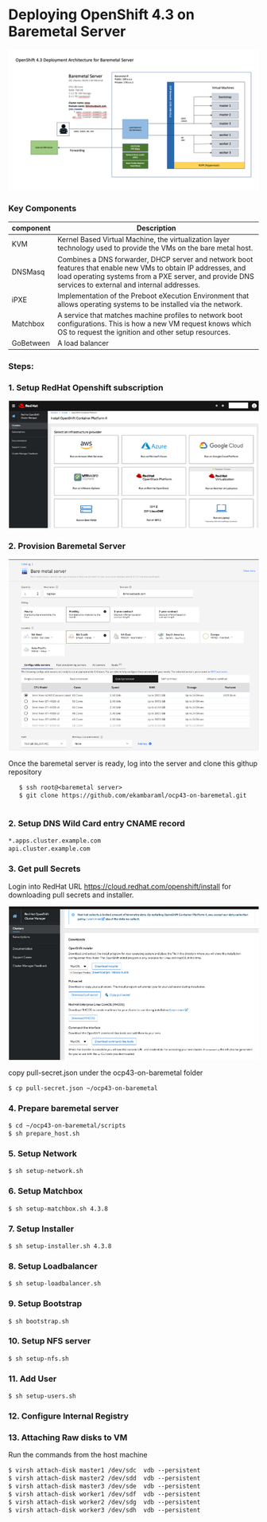 # Deploying OpenShift 4.3 on Baremetal Server

![Architecture](https://github.com/ekambaraml/ocp43-on-baremetal/blob/master/ocp43-deployment.png)

### Key Components

component | Description |
----------|-------------|
KVM | Kernel Based Virtual Machine, the virtualization layer technology used to provide the VMs on the bare metal host.|
DNSMasq | Combines a DNS forwarder, DHCP server and network boot features that enable new VMs to obtain IP addresses, and load operating systems from a PXE server, and provide DNS services to external and internal addresses.|
iPXE | Implementation of the Preboot eXecution Environment that allows operating systems to be installed via the network.|
Matchbox | A service that matches machine profiles to network boot configurations. This is how a new VM request knows which OS to request the ignition and other setup resources.|
GoBetween | A load balancer |



### Steps:


### 1. Setup RedHat Openshift subscription
![RH](https://github.com/ekambaraml/ocp43-on-baremetal/blob/master/rh1.png)

### 2. Provision Baremetal Server

![baremetal](https://github.com/ekambaraml/ocp43-on-baremetal/blob/master/baremetal.png)

Once the baremetal server is ready, log into the server and clone this githup repository
```
   $ ssh root@<baremetal server>
   $ git clone https://github.com/ekambaraml/ocp43-on-baremetal.git
   
```

### 2. Setup DNS Wild Card entry CNAME record

```
*.apps.cluster.example.com
api.cluster.example.com
```

### 3. Get pull Secrets

Login into RedHat URL https://cloud.redhat.com/openshift/install for downloading pull secrets and installer.

![RH](https://github.com/ekambaraml/ocp43-on-baremetal/blob/master/rh2.png)

copy pull-secret.json under the ocp43-on-baremetal folder

```
$ cp pull-secret.json ~/ocp43-on-baremetal
```

### 4. Prepare baremetal server

```
$ cd ~/ocp43-on-baremetal/scripts
$ sh prepare_host.sh
```

### 5. Setup Network

```
$ sh setup-network.sh
```

### 6. Setup Matchbox

```
$ sh setup-matchbox.sh 4.3.8
```

### 7. Setup Installer

```
$ sh setup-installer.sh 4.3.8
```

### 8. Setup Loadbalancer

```
$ sh setup-loadbalancer.sh 
```

### 9. Setup Bootstrap
```
$ sh bootstrap.sh
```

### 10. Setup NFS server
```
$ sh setup-nfs.sh 

```
### 11. Add User

```
$ sh setup-users.sh
```

### 12. Configure Internal Registry


### 13. Attaching Raw disks to VM
Run the commands from the host machine

```
$ virsh attach-disk master1 /dev/sdc  vdb --persistent
$ virsh attach-disk master2 /dev/sdd  vdb --persistent
$ virsh attach-disk master3 /dev/sde  vdb --persistent
$ virsh attach-disk worker1 /dev/sdf  vdb --persistent
$ virsh attach-disk worker2 /dev/sdg  vdb --persistent
$ virsh attach-disk worker3 /dev/sdh  vdb --persistent
```

